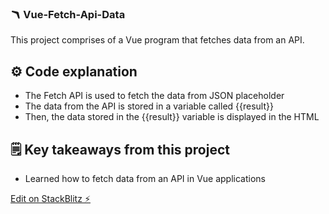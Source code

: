 ### 🪃 Vue-Fetch-Api-Data

This project comprises of a Vue program that fetches data from an API.

## ⚙️ Code explanation

- The Fetch API is used to fetch the data from JSON placeholder 
- The data from the API is stored in a variable called {{result}}
- Then, the data stored in the {{result}} variable is displayed in the HTML

## 🗒️ Key takeaways from this project

- Learned how to fetch data from an API in Vue applications

[Edit on StackBlitz ⚡️](https://stackblitz.com/edit/vue-rimdrg)
